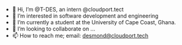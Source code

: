 - 👋 Hi, I’m @T-DES, an intern @cloudport.tect
- 👀 I’m interested in software development and engineering
- 🌱 I’m currently a student at the University of Cape Coast, Ghana.
- 💞️ I’m looking to collaborate on ...
- 📫 How to reach me; email: desmond@cloudport.tech

<!---
T-DES/T-DES is a ✨ special ✨ repository because its `README.md` (this file) appears on your GitHub profile.
You can click the Preview link to take a look at your changes.
--->
